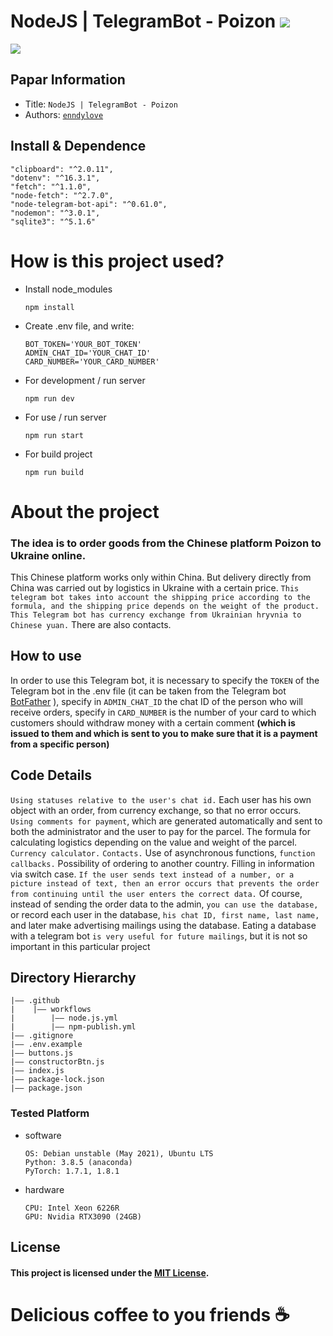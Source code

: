 # NodeJS | TelegramBot - Poizon <img src="https://img.shields.io/static/v1?label=🤖 Telegram Bot&message=Poizon 📦&color=ffffff" />

![](https://i.ibb.co/WyBPTqz/300x300-logo.png)

## Papar Information

- Title: `NodeJS | TelegramBot - Poizon`
- Authors: [`enndylove`](https://github.com/enndylove)

## Install & Dependence

    "clipboard": "^2.0.11",
    "dotenv": "^16.3.1",
    "fetch": "^1.1.0",
    "node-fetch": "^2.7.0",
    "node-telegram-bot-api": "^0.61.0",
    "nodemon": "^3.0.1",
    "sqlite3": "^5.1.6"

# How is this project used?

- Install node_modules
  ```
  npm install
  ```
- Create .env file, and write:
  ```
  BOT_TOKEN='YOUR_BOT_TOKEN'
  ADMIN_CHAT_ID='YOUR_CHAT_ID'
  CARD_NUMBER='YOUR_CARD_NUMBER'
  ```
- For development / run server
  ```
  npm run dev
  ```
- For use / run server
  ```
  npm run start
  ```
- For build project
  ```
  npm run build
  ```

# About the project

### The idea is to order goods from the Chinese platform Poizon to Ukraine online.

This Chinese platform works only within China. But delivery directly from China was carried out by logistics in Ukraine with a certain price. `This telegram bot takes into account the shipping price according to the formula, and the shipping price depends on the weight of the product. This Telegram bot has currency exchange from Ukrainian hryvnia to Chinese yuan.` There are also contacts.

## How to use

In order to use this Telegram bot, it is necessary to specify the `TOKEN` of the Telegram bot in the .env file (it can be taken from the Telegram bot [BotFather](https://t.me/BotFather) ), specify in `ADMIN_CHAT_ID` the chat ID of the person who will receive orders, specify in `CARD_NUMBER` is the number of your card to which customers should withdraw money with a certain comment **(which is issued to them and which is sent to you to make sure that it is a payment from a specific person)**

## Code Details

`Using statuses relative to the user's chat id.` Each user has his own object with an order, from currency exchange, so that no error occurs. `Using comments for payment`, which are generated automatically and sent to both the administrator and the user to pay for the parcel. The formula for calculating logistics depending on the value and weight of the parcel. `Currency calculator.` `Contacts.` Use of asynchronous functions, `function callbacks.` Possibility of ordering to another country. Filling in information via switch case. `If the user sends text instead of a number, or a picture instead of text, then an error occurs that prevents the order from continuing until the user enters the correct data.`
Of course, instead of sending the order data to the admin, `you can use the database,` or record each user in the database, `his chat ID, first name, last name,` and later make advertising mailings using the database. Eating a database with a telegram bot `is very useful for future mailings`, but it is not so important in this particular project

## Directory Hierarchy

```
|—— .github
|    |—— workflows
|        |—— node.js.yml
|        |—— npm-publish.yml
|—— .gitignore
|—— .env.example
|—— buttons.js
|—— constructorBtn.js
|—— index.js
|—— package-lock.json
|—— package.json
```

### Tested Platform

- software
  ```
  OS: Debian unstable (May 2021), Ubuntu LTS
  Python: 3.8.5 (anaconda)
  PyTorch: 1.7.1, 1.8.1
  ```
- hardware
  ```
  CPU: Intel Xeon 6226R
  GPU: Nvidia RTX3090 (24GB)
  ```

## License

#### This project is licensed under the [MIT License](https://github.com/enndylove/NodeJS-TelegramBot-Poizon/blob/main/LICENCE.md).

# Delicious coffee to you friends ☕

